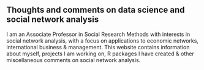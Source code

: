 ## Thoughts and comments on data science and social network analysis
I am an Associate Professor in Social Research Methods with interests in social network analysis, with a focus on applications to economic networks, international business & management. This website contains information about myself, projects I am working on, R packages I have created & other miscellaneous comments on social network analysis. 